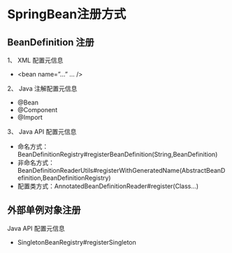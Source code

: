 # SpringBean注册方式
## BeanDefinition 注册
1、 XML 配置元信息
 * <bean name=”...” ... />

2、 Java 注解配置元信息
* @Bean
* @Component
* @Import

3、 Java API 配置元信息
* 命名方式：BeanDefinitionRegistry#registerBeanDefinition(String,BeanDefinition)
* 非命名方式：
	BeanDefinitionReaderUtils#registerWithGeneratedName(AbstractBeanDefinition,BeanDefinitionRegistry)
* 配置类方式：AnnotatedBeanDefinitionReader#register(Class...)
## 外部单例对象注册
Java API 配置元信息
* SingletonBeanRegistry#registerSingleton
